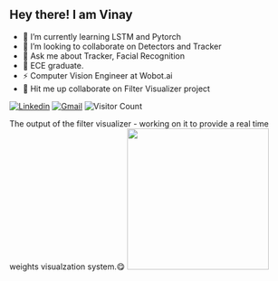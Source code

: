 ## Hey there!  I am Vinay

  - 🌱 I’m currently learning LSTM and Pytorch 
  - 👯 I’m looking to collaborate on Detectors and Tracker
  - 💬 Ask me about Tracker, Facial Recognition
- :panda_face: ECE graduate.
- :zap: Computer Vision Engineer at Wobot.ai
- :robot: Hit me up collaborate on Filter Visualizer project

[![Linkedin](https://img.shields.io/badge/-LinkedIn-blue?style=flat&logo=Linkedin&logoColor=white)](https://www.linkedin.com/in/vinayverma982/)
[![Gmail](https://img.shields.io/badge/-Gmail-red?labelColor=ffffff&style=flat&logo=Gmail&logoColor=red)](mailto:vermavinay982@gmail.com)
![Visitor Count](https://profile-counter.glitch.me/vermavinay982/count.svg)

The output of the filter visualizer - working on it to provide a real time weights visualzation system.😋 
<img width=250 src=https://github.com/vermavinay982/Weights-Visualizer-for-CNN/blob/main/loop_bird.gif>
